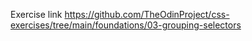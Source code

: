 Exercise link https://github.com/TheOdinProject/css-exercises/tree/main/foundations/03-grouping-selectors